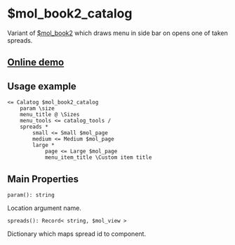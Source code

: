 # $mol_book2_catalog

Variant of [$mol_book2](..) which draws menu in side bar on opens one of taken spreads.

## [Online demo](https://mol.hyoo.ru/#!section=demos/readme/demo=mol_book2_catalog_demo)

## Usage example

```
<= Calatog $mol_book2_catalog
	param \size
	menu_title @ \Sizes
	menu_tools <= catalog_tools /
	spreads *
		small <= Small $mol_page
		medium <= Medium $mol_page
		large *
			page <= Large $mol_page
			menu_item_title \Custom item title
```

## Main Properties

`param(): string`

Location argument name.

`spreads(): Record< string, $mol_view >`

Dictionary which maps spread id to component.
